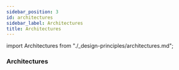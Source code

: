 ```yaml
---
sidebar_position: 3
id: architectures
sidebar_label: Architectures
title: Architectures
---
```


import Architectures from "./_design-principles/architectures.md";

### Architectures
<Architectures />